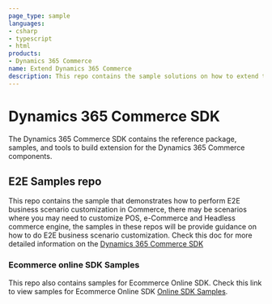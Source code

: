 ```yaml
---
page_type: sample
languages:
- csharp
- typescript
- html
products:
- Dynamics 365 Commerce
name: Extend Dynamics 365 Commerce
description: This repo contains the sample solutions on how to extend the Dynamics 365 Commerce POS, e-Commerce, Hardware station, Retail Server and Commerce runtime.
---
```


# Dynamics 365 Commerce SDK

The Dynamics 365 Commerce SDK contains the reference package, samples, and tools to build extension for the Dynamics 365 Commerce components.

## E2E Samples repo

This repo contains the sample that demonstrates how to perform E2E business scenario customization in Commerce, there may be scenarios where you may need to customize POS, e-Commerce and Headless commerce engine, the samples in these repos will be provide guidance on how to do E2E business scenario customization.
Check this doc for more detailed information on the [Dynamics 365 Commerce SDK]( https://docs.microsoft.com/en-us/dynamics365/commerce/dev-itpro/retail-sdk/sdk-github)

### Ecommerce online SDK Samples

This repo also contains samples for Ecommerce Online SDK. Check this link to view samples for Ecommerce Online SDK [Online SDK Samples](src/OnlineSDK/README.md).
